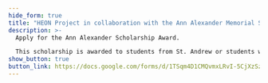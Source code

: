 ```yaml
---
hide_form: true
title: "HEON Project in collaboration with the Ann Alexander Memorial Scholarship "
description: >-
  Apply for the Ann Alexander Scholarship Award. 

  This scholarship is awarded to students from St. Andrew or students who have attended a Secondary School in St. Andrew and is interested in pursuing either Natural Sciences or Information Technology at the T. A Marryshow Community College. The Scholarship is in honor of the late Ann Alexander, well known business woman from St. Andrew who has been champion for youth and community development.
show_button: true
button_link: https://docs.google.com/forms/d/1TSqm4D1CMQvmxLRvI-5CjXzSzOrnRWAQ7xpto9WTAL0/prefill
---
```


